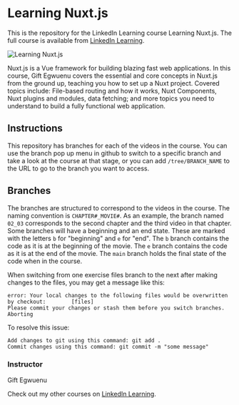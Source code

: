 # Learning Nuxt.js
This is the repository for the LinkedIn Learning course Learning Nuxt.js. The full course is available from [LinkedIn Learning][lil-course-url].

![Learning Nuxt.js][lil-thumbnail-url] 

Nuxt.js is a Vue framework for building blazing fast web applications. In this course, Gift Egwuenu covers the essential and core concepts in Nuxt.js from the ground up, teaching you how to set up a Nuxt project. Covered topics include: File-based routing and how it works, Nuxt Components, Nuxt plugins and modules, data fetching; and more topics you need to understand to build a fully functional web application.

## Instructions
This repository has branches for each of the videos in the course. You can use the branch pop up menu in github to switch to a specific branch and take a look at the course at that stage, or you can add `/tree/BRANCH_NAME` to the URL to go to the branch you want to access.

## Branches
The branches are structured to correspond to the videos in the course. The naming convention is `CHAPTER#_MOVIE#`. As an example, the branch named `02_03` corresponds to the second chapter and the third video in that chapter. 
Some branches will have a beginning and an end state. These are marked with the letters `b` for "beginning" and `e` for "end". The `b` branch contains the code as it is at the beginning of the movie. The `e` branch contains the code as it is at the end of the movie. The `main` branch holds the final state of the code when in the course.

When switching from one exercise files branch to the next after making changes to the files, you may get a message like this:

    error: Your local changes to the following files would be overwritten by checkout:        [files]
    Please commit your changes or stash them before you switch branches.
    Aborting

To resolve this issue:
	
    Add changes to git using this command: git add .
	Commit changes using this command: git commit -m "some message"


### Instructor

Gift Egwuenu 
                            


                            

Check out my other courses on [LinkedIn Learning](https://www.linkedin.com/learning/instructors/gift-egwuenu).

[lil-course-url]: https://www.linkedin.com/learning/learning-nuxt-js
[lil-thumbnail-url]: https://cdn.lynda.com/course/3013456/3013456-1655920270960-16x9.jpg
